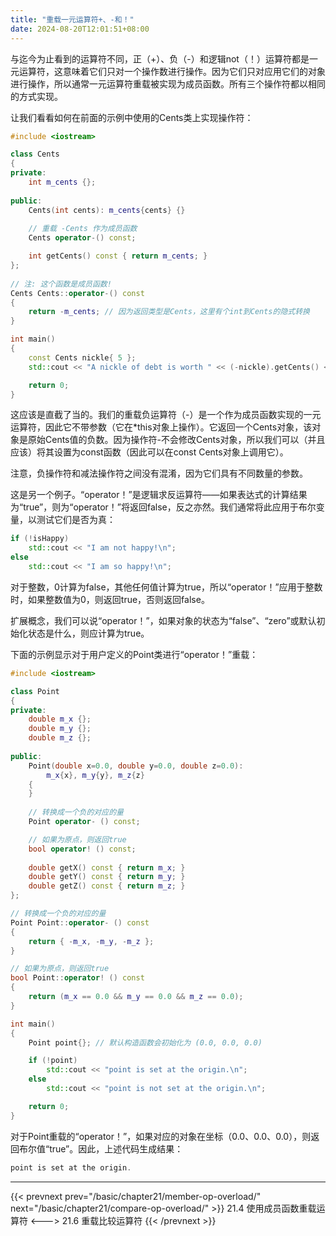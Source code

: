 ```yaml
---
title: "重载一元运算符+、-和！"
date: 2024-08-20T12:01:51+08:00
---
```


与迄今为止看到的运算符不同，正（+）、负（-）和逻辑not（！）运算符都是一元运算符，这意味着它们只对一个操作数进行操作。因为它们只对应用它们的对象进行操作，所以通常一元运算符重载被实现为成员函数。所有三个操作符都以相同的方式实现。

让我们看看如何在前面的示例中使用的Cents类上实现操作符：

```C++
#include <iostream>

class Cents
{
private:
    int m_cents {};
 
public:
    Cents(int cents): m_cents{cents} {}
 
    // 重载 -Cents 作为成员函数
    Cents operator-() const;

    int getCents() const { return m_cents; }
};
 
// 注: 这个函数是成员函数!
Cents Cents::operator-() const
{
    return -m_cents; // 因为返回类型是Cents，这里有个int到Cents的隐式转换
}

int main()
{
    const Cents nickle{ 5 };
    std::cout << "A nickle of debt is worth " << (-nickle).getCents() << " cents\n";

    return 0;
}
```

这应该是直截了当的。我们的重载负运算符（-）是一个作为成员函数实现的一元运算符，因此它不带参数（它在*this对象上操作）。它返回一个Cents对象，该对象是原始Cents值的负数。因为操作符-不会修改Cents对象，所以我们可以（并且应该）将其设置为const函数（因此可以在const Cents对象上调用它）。

注意，负操作符和减法操作符之间没有混淆，因为它们具有不同数量的参数。

这是另一个例子。“operator！”是逻辑求反运算符——如果表达式的计算结果为“true”，则为“operator！”将返回false，反之亦然。我们通常将此应用于布尔变量，以测试它们是否为真：

```C++
if (!isHappy)
    std::cout << "I am not happy!\n";
else
    std::cout << "I am so happy!\n";
```

对于整数，0计算为false，其他任何值计算为true，所以“operator！”应用于整数时，如果整数值为0，则返回true，否则返回false。

扩展概念，我们可以说“operator！”，如果对象的状态为“false”、“zero”或默认初始化状态是什么，则应计算为true。

下面的示例显示对于用户定义的Point类进行“operator！”重载：

```C++
#include <iostream>

class Point
{
private:
    double m_x {};
    double m_y {};
    double m_z {};
 
public:
    Point(double x=0.0, double y=0.0, double z=0.0):
        m_x{x}, m_y{y}, m_z{z}
    {
    }
 
    // 转换成一个负的对应的量
    Point operator- () const;

    // 如果为原点，则返回true
    bool operator! () const;
 
    double getX() const { return m_x; }
    double getY() const { return m_y; }
    double getZ() const { return m_z; }
};

// 转换成一个负的对应的量
Point Point::operator- () const
{
    return { -m_x, -m_y, -m_z };
}

// 如果为原点，则返回true
bool Point::operator! () const
{
    return (m_x == 0.0 && m_y == 0.0 && m_z == 0.0);
}

int main()
{
    Point point{}; // 默认构造函数会初始化为 (0.0, 0.0, 0.0)

    if (!point)
        std::cout << "point is set at the origin.\n";
    else
        std::cout << "point is not set at the origin.\n";

    return 0;
}
```

对于Point重载的“operator！”，如果对应的对象在坐标（0.0、0.0、0.0），则返回布尔值“true”。因此，上述代码生成结果：

```C++
point is set at the origin.
```

***

{{< prevnext prev="/basic/chapter21/member-op-overload/" next="/basic/chapter21/compare-op-overload/" >}}
21.4 使用成员函数重载运算符
<--->
21.6 重载比较运算符
{{< /prevnext >}}
